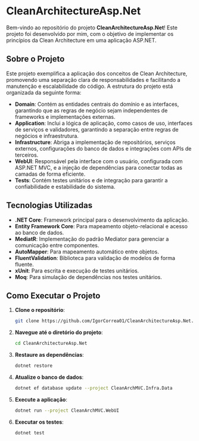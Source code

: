 # CleanArchitectureAsp.Net

Bem-vindo ao repositório do projeto **CleanArchitectureAsp.Net**! Este projeto foi desenvolvido por mim, com o objetivo de implementar os princípios da Clean Architecture em uma aplicação ASP.NET.

## Sobre o Projeto

Este projeto exemplifica a aplicação dos conceitos de Clean Architecture, promovendo uma separação clara de responsabilidades e facilitando a manutenção e escalabilidade do código. A estrutura do projeto está organizada da seguinte forma:

- **Domain**: Contém as entidades centrais do domínio e as interfaces, garantindo que as regras de negócio sejam independentes de frameworks e implementações externas.
- **Application**: Inclui a lógica de aplicação, como casos de uso, interfaces de serviços e validadores, garantindo a separação entre regras de negócios e infraestrutura.
- **Infrastructure**: Abriga a implementação de repositórios, serviços externos, configurações do banco de dados e integrações com APIs de terceiros.
- **WebUI**: Responsável pela interface com o usuário, configurada com ASP.NET MVC, e a injeção de dependências para conectar todas as camadas de forma eficiente.
- **Tests**: Contém testes unitários e de integração para garantir a confiabilidade e estabilidade do sistema.

## Tecnologias Utilizadas

- **.NET Core**: Framework principal para o desenvolvimento da aplicação.
- **Entity Framework Core**: Para mapeamento objeto-relacional e acesso ao banco de dados.
- **MediatR**: Implementação do padrão Mediator para gerenciar a comunicação entre componentes.
- **AutoMapper**: Para mapeamento automático entre objetos.
- **FluentValidation**: Biblioteca para validação de modelos de forma fluente.
- **xUnit**: Para escrita e execução de testes unitários.
- **Moq**: Para simulação de dependências nos testes unitários.

## Como Executar o Projeto

1. **Clone o repositório**:
   ```bash
   git clone https://github.com/IgorCorrea01/CleanArchitectureAsp.Net.git
   ```
2. **Navegue até o diretório do projeto**:
   ```bash
   cd CleanArchitectureAsp.Net
   ```
3. **Restaure as dependências**:
   ```bash
   dotnet restore
   ```
4. **Atualize o banco de dados**:
   ```bash
   dotnet ef database update --project CleanArchMVC.Infra.Data
   ```
5. **Execute a aplicação**:
   ```bash
   dotnet run --project CleanArchMVC.WebUI
   ```
6. **Executar os testes**:
   ```bash
   dotnet test
   ```
